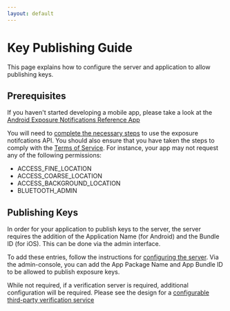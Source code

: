 ```yaml
---
layout: default
---
```


# Key Publishing Guide

This page explains how to configure the server and application to allow
publishing keys.

## Prerequisites

If you haven't started developing a mobile app, please take a look at the
[Android Exposure Notifications Reference App](https://github.com/google/exposure-notifications-android)

You will need to
[complete the necessary steps](https://support.google.com/googleplay/android-developer/contact/expo_notif_api)
to use the exposure notifcations API. You should also ensure that you have
taken the steps to comply with the
[Terms of Service](https://blog.google/documents/72/Exposure_Notifications_Service_Additional_Terms.pdf).
For instance, your app may not request any of the following permissions:
  * ACCESS_FINE_LOCATION
  * ACCESS_COARSE_LOCATION
  * ACCESS_BACKGROUND_LOCATION
  * BLUETOOTH_ADMIN


## Publishing Keys

In order for your application to publish keys to the server, the server
requires the addition of the Application Name (for Android) and the Bundle ID
(for iOS). This can be done via the admin interface.

To add these entries, follow the instructions for
[configuring the server](/getting-started/deploying#configuring-the-server).
Via the admin-console, you can add the App Package Name and App Bundle ID to
be allowed to publish exposure keys.

While not required, if a verification server is required, additional
configuration will be required. Please see the design for a
[configurable third-party verification service](design/verification_protocol.md)